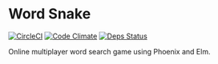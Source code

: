 # Word Snake

[![CircleCI](https://circleci.com/gh/ktonon/word-snake.svg?style=svg)](https://circleci.com/gh/ktonon/word-snake)
[![Code Climate](https://codeclimate.com/github/ktonon/word-snake/badges/gpa.svg)](https://codeclimate.com/github/ktonon/word-snake)
[![Deps Status](https://beta.hexfaktor.org/badge/all/github/ktonon/word-snake.svg)](https://beta.hexfaktor.org/github/ktonon/word-snake)

Online multiplayer word search game using Phoenix and Elm.
